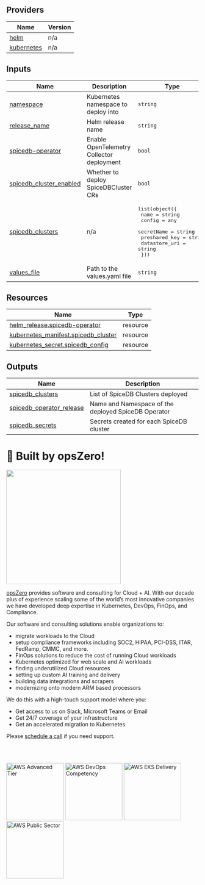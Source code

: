 <!-- BEGIN_TF_DOCS -->

## Providers

| Name | Version |
|------|---------|
| <a name="provider_helm"></a> [helm](#provider\_helm) | n/a |
| <a name="provider_kubernetes"></a> [kubernetes](#provider\_kubernetes) | n/a |
## Inputs

| Name | Description | Type | Default | Required |
|------|-------------|------|---------|:--------:|
| <a name="input_namespace"></a> [namespace](#input\_namespace) | Kubernetes namespace to deploy into | `string` | `"spicedb-system"` | no |
| <a name="input_release_name"></a> [release\_name](#input\_release\_name) | Helm release name | `string` | `"spicedb-operator"` | no |
| <a name="input_spicedb-operator"></a> [spicedb-operator](#input\_spicedb-operator) | Enable OpenTelemetry Collector deployment | `bool` | `false` | no |
| <a name="input_spicedb_cluster_enabled"></a> [spicedb\_cluster\_enabled](#input\_spicedb\_cluster\_enabled) | Whether to deploy SpiceDBCluster CRs | `bool` | `true` | no |
| <a name="input_spicedb_clusters"></a> [spicedb\_clusters](#input\_spicedb\_clusters) | n/a | <pre>list(object({<br/>    name          = string<br/>    config        = any<br/>    secretName    = string<br/>    preshared_key = string<br/>    datastore_uri = string<br/>  }))</pre> | `[]` | no |
| <a name="input_values_file"></a> [values\_file](#input\_values\_file) | Path to the values.yaml file | `string` | `""` | no |
## Resources

| Name | Type |
|------|------|
| [helm_release.spicedb-operator](https://registry.terraform.io/providers/hashicorp/helm/latest/docs/resources/release) | resource |
| [kubernetes_manifest.spicedb_cluster](https://registry.terraform.io/providers/hashicorp/kubernetes/latest/docs/resources/manifest) | resource |
| [kubernetes_secret.spicedb_config](https://registry.terraform.io/providers/hashicorp/kubernetes/latest/docs/resources/secret) | resource |
## Outputs

| Name | Description |
|------|-------------|
| <a name="output_spicedb_clusters"></a> [spicedb\_clusters](#output\_spicedb\_clusters) | List of SpiceDB Clusters deployed |
| <a name="output_spicedb_operator_release"></a> [spicedb\_operator\_release](#output\_spicedb\_operator\_release) | Name and Namespace of the deployed SpiceDB Operator |
| <a name="output_spicedb_secrets"></a> [spicedb\_secrets](#output\_spicedb\_secrets) | Secrets created for each SpiceDB cluster |
# 🚀 Built by opsZero!

<a href="https://opszero.com"><img src="https://opszero.com/img/common/opsZero-Logo-Large.webp" width="300px"/></a>

[opsZero](https://opszero.com) provides software and consulting for Cloud + AI. With our decade plus of experience scaling some of the world’s most innovative companies we have developed deep expertise in Kubernetes, DevOps, FinOps, and Compliance.

Our software and consulting solutions enable organizations to:

- migrate workloads to the Cloud
- setup compliance frameworks including SOC2, HIPAA, PCI-DSS, ITAR, FedRamp, CMMC, and more.
- FinOps solutions to reduce the cost of running Cloud workloads
- Kubernetes optimized for web scale and AI workloads
- finding underutilized Cloud resources
- setting up custom AI training and delivery
- building data integrations and scrapers
- modernizing onto modern ARM based processors

We do this with a high-touch support model where you:

- Get access to us on Slack, Microsoft Teams or Email
- Get 24/7 coverage of your infrastructure
- Get an accelerated migration to Kubernetes

Please [schedule a call](https://calendly.com/opszero-llc/discovery) if you need support.

<br/><br/>

<div style="display: block">
  <img src="https://opszero.com/img/common/aws-advanced.png" alt="AWS Advanced Tier" width="150px" >
  <img src="https://opszero.com/img/common/aws-devops-competency.png" alt="AWS DevOps Competency" width="150px" >
  <img src="https://opszero.com/img/common/aws-eks.png" alt="AWS EKS Delivery" width="150px" >
  <img src="https://opszero.com/img/common/aws-public-sector.png" alt="AWS Public Sector" width="150px" >
</div>
<!-- END_TF_DOCS -->